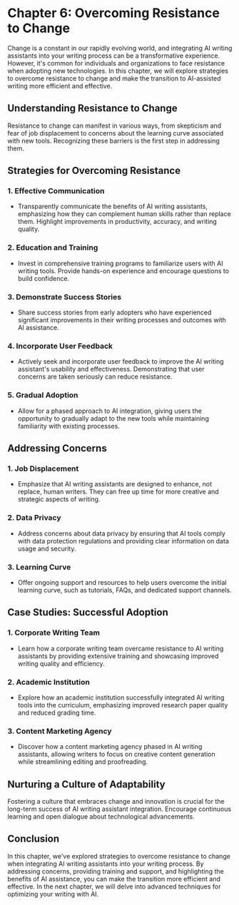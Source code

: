 Chapter 6: Overcoming Resistance to Change
==========================================

Change is a constant in our rapidly evolving world, and integrating AI writing assistants into your writing process can be a transformative experience. However, it's common for individuals and organizations to face resistance when adopting new technologies. In this chapter, we will explore strategies to overcome resistance to change and make the transition to AI-assisted writing more efficient and effective.

Understanding Resistance to Change
----------------------------------

Resistance to change can manifest in various ways, from skepticism and fear of job displacement to concerns about the learning curve associated with new tools. Recognizing these barriers is the first step in addressing them.

Strategies for Overcoming Resistance
------------------------------------

### 1. **Effective Communication**

* Transparently communicate the benefits of AI writing assistants, emphasizing how they can complement human skills rather than replace them. Highlight improvements in productivity, accuracy, and writing quality.

### 2. **Education and Training**

* Invest in comprehensive training programs to familiarize users with AI writing tools. Provide hands-on experience and encourage questions to build confidence.

### 3. **Demonstrate Success Stories**

* Share success stories from early adopters who have experienced significant improvements in their writing processes and outcomes with AI assistance.

### 4. **Incorporate User Feedback**

* Actively seek and incorporate user feedback to improve the AI writing assistant's usability and effectiveness. Demonstrating that user concerns are taken seriously can reduce resistance.

### 5. **Gradual Adoption**

* Allow for a phased approach to AI integration, giving users the opportunity to gradually adapt to the new tools while maintaining familiarity with existing processes.

Addressing Concerns
-------------------

### 1. **Job Displacement**

* Emphasize that AI writing assistants are designed to enhance, not replace, human writers. They can free up time for more creative and strategic aspects of writing.

### 2. **Data Privacy**

* Address concerns about data privacy by ensuring that AI tools comply with data protection regulations and providing clear information on data usage and security.

### 3. **Learning Curve**

* Offer ongoing support and resources to help users overcome the initial learning curve, such as tutorials, FAQs, and dedicated support channels.

Case Studies: Successful Adoption
---------------------------------

### 1. **Corporate Writing Team**

* Learn how a corporate writing team overcame resistance to AI writing assistants by providing extensive training and showcasing improved writing quality and efficiency.

### 2. **Academic Institution**

* Explore how an academic institution successfully integrated AI writing tools into the curriculum, emphasizing improved research paper quality and reduced grading time.

### 3. **Content Marketing Agency**

* Discover how a content marketing agency phased in AI writing assistants, allowing writers to focus on creative content generation while streamlining editing and proofreading.

Nurturing a Culture of Adaptability
-----------------------------------

Fostering a culture that embraces change and innovation is crucial for the long-term success of AI writing assistant integration. Encourage continuous learning and open dialogue about technological advancements.

Conclusion
----------

In this chapter, we've explored strategies to overcome resistance to change when integrating AI writing assistants into your writing process. By addressing concerns, providing training and support, and highlighting the benefits of AI assistance, you can make the transition more efficient and effective. In the next chapter, we will delve into advanced techniques for optimizing your writing with AI.
